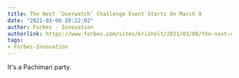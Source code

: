 ```yaml
---
title: The Next ‘Overwatch’ Challenge Event Starts On March 9
date: "2021-03-08 20:22:02"
author: Forbes - Innovation
authorlink: https://www.forbes.com/sites/krisholt/2021/03/08/the-next-overwatch-challenge-event-starts-on-march-9/
tags:
- Forbes-Innovation
---
```

It's a Pachimari party.